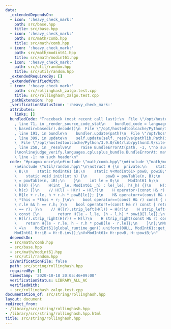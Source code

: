 ```yaml
---
data:
  _extendedDependsOn:
  - icon: ':heavy_check_mark:'
    path: src/base.hpp
    title: src/base.hpp
  - icon: ':heavy_check_mark:'
    path: src/math/comb.hpp
    title: src/math/comb.hpp
  - icon: ':heavy_check_mark:'
    path: src/math/modint61.hpp
    title: src/math/modint61.hpp
  - icon: ':heavy_check_mark:'
    path: src/util/random.hpp
    title: src/util/random.hpp
  _extendedRequiredBy: []
  _extendedVerifiedWith:
  - icon: ':heavy_check_mark:'
    path: src/rollinghash_zalgo.test.cpp
    title: src/rollinghash_zalgo.test.cpp
  _pathExtension: hpp
  _verificationStatusIcon: ':heavy_check_mark:'
  attributes:
    links: []
  bundledCode: "Traceback (most recent call last):\n  File \"/opt/hostedtoolcache/Python/3.9.0/x64/lib/python3.9/site-packages/onlinejudge_verify/documentation/build.py\"\
    , line 71, in _render_source_code_stat\n    bundled_code = language.bundle(stat.path,\
    \ basedir=basedir).decode()\n  File \"/opt/hostedtoolcache/Python/3.9.0/x64/lib/python3.9/site-packages/onlinejudge_verify/languages/cplusplus.py\"\
    , line 191, in bundle\n    bundler.update(path)\n  File \"/opt/hostedtoolcache/Python/3.9.0/x64/lib/python3.9/site-packages/onlinejudge_verify/languages/cplusplus_bundle.py\"\
    , line 399, in update\n    self.update(self._resolve(pathlib.Path(included), included_from=path))\n\
    \  File \"/opt/hostedtoolcache/Python/3.9.0/x64/lib/python3.9/site-packages/onlinejudge_verify/languages/cplusplus_bundle.py\"\
    , line 258, in _resolve\n    raise BundleErrorAt(path, -1, \"no such header\"\
    )\nonlinejudge_verify.languages.cplusplus_bundle.BundleErrorAt: math/comb.hpp:\
    \ line -1: no such header\n"
  code: "#pragma once\n\n#include \"math/comb.hpp\"\n#include \"math/modint61.hpp\"\
    \n#include \"util/random.hpp\"\n\nstruct H {\n  private:\n    static ModInt61\
    \ B;\n    static ModInt61 iB;\n    static V<ModInt61> powB, powiB;\n\n  public:\n\
    \    static void init(int n) {\n        powB = powTable(n, B);\n        powiB\
    \ = powTable(n, iB);\n    }\n    int le = 0;\n    ModInt61 h;\n    H() : le(0),\
    \ h(0) {}\n    H(int _le, ModInt61 _h) : le(_le), h(_h) {}\n    H(int c) : le(1),\
    \ h(c) {}\n    // H(l) + H(r) = H(lr)\n    H operator+(const H& r) const { return\
    \ H{le + r.le, h + r.h * powB[le]}; }\n    H& operator+=(const H& r) { return\
    \ *this = *this + r; }\n\n    bool operator==(const H& r) const { return le ==\
    \ r.le && h == r.h; }\n    bool operator!=(const H& r) const { return !(*this\
    \ == r); }\n    // H(lr).strip_left(H(l)) = H(r)\n    H strip_left(const H& l)\
    \ const {\n        return H{le - l.le, (h - l.h) * powiB[l.le]};\n    }\n    //\
    \ H(lr).strip_right(H(r)) = H(l)\n    H strip_right(const H& r) const {\n    \
    \    return H{le - r.le, h - r.h * powB[le - r.le]};\n    }\n};\nModInt61 H::B\
    \ =\n    ModInt61(global_runtime_gen().uniform(0ULL, ModInt61::get_mod() - 1));\n\
    ModInt61 H::iB = H::B.inv();\nV<ModInt61> H::powB, H::powiB;\n"
  dependsOn:
  - src/math/comb.hpp
  - src/base.hpp
  - src/math/modint61.hpp
  - src/util/random.hpp
  isVerificationFile: false
  path: src/string/rollinghash.hpp
  requiredBy: []
  timestamp: '2020-10-18 20:05:46+09:00'
  verificationStatus: LIBRARY_ALL_AC
  verifiedWith:
  - src/rollinghash_zalgo.test.cpp
documentation_of: src/string/rollinghash.hpp
layout: document
redirect_from:
- /library/src/string/rollinghash.hpp
- /library/src/string/rollinghash.hpp.html
title: src/string/rollinghash.hpp
---
```

